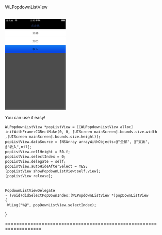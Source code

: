 WLPopdownListView

<br/>
<img src="https://github.com/linger103/WLPopdownListView/raw/master/screenshot.png" alt="Image" title="ScreenShot" width="200" height="300" />

You can use it easy!

    WLPopdownListView *popListView = [[WLPopdownListView alloc] initWithFrame:CGRectMake(0, 0, [UIScreen mainScreen].bounds.size.width ,[UIScreen mainScreen].bounds.size.height)];
    popListView.dataSource = [NSArray arrayWithObjects:@"全部", @"支出", @"收入",nil];
    popListView.cellHeight = 50.f;
    popListView.selectIndex = 0;
    popListView.delegate = self;
    popListView.autoHideAfterSelect = YES;
    [popListView showPopdownListView:self.view];
    [popListView release];
    
    
    PopdownListViewDelegate
    - (void)didSelectPopDownIndex:(WLPopdownListView *)popDownListView
    {
     WLLog("%@", popDownListView.selectIndex);
}

===================================================================

